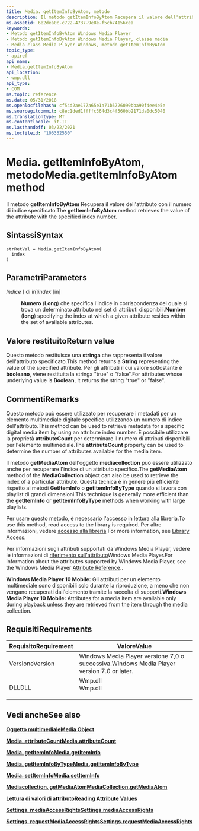 ```yaml
---
title: Media. getItemInfoByAtom, metodo
description: Il metodo getItemInfoByAtom Recupera il valore dell'attributo con il numero di indice specificato.
ms.assetid: 6e2dea0c-c722-4737-9e8e-f5cb74156cea
keywords:
- Metodo getItemInfoByAtom Windows Media Player
- Metodo getItemInfoByAtom Windows Media Player, classe media
- Media class Media Player Windows, metodo getItemInfoByAtom
topic_type:
- apiref
api_name:
- Media.getItemInfoByAtom
api_location:
- wmp.dll
api_type:
- COM
ms.topic: reference
ms.date: 05/31/2018
ms.openlocfilehash: cf54d2ae177a65e1a71b5726090bba90f4ee4e5e
ms.sourcegitcommit: c8ec1ded1ffffc364d3c4f560bb2171da0dc5040
ms.translationtype: MT
ms.contentlocale: it-IT
ms.lasthandoff: 03/22/2021
ms.locfileid: "106332550"
---
```

# <a name="mediagetiteminfobyatom-method"></a><span data-ttu-id="814ec-106">Media. getItemInfoByAtom, metodo</span><span class="sxs-lookup"><span data-stu-id="814ec-106">Media.getItemInfoByAtom method</span></span>

<span data-ttu-id="814ec-107">Il metodo **getItemInfoByAtom** Recupera il valore dell'attributo con il numero di indice specificato.</span><span class="sxs-lookup"><span data-stu-id="814ec-107">The **getItemInfoByAtom** method retrieves the value of the attribute with the specified index number.</span></span>

## <a name="syntax"></a><span data-ttu-id="814ec-108">Sintassi</span><span class="sxs-lookup"><span data-stu-id="814ec-108">Syntax</span></span>


```JScript
strRetVal = Media.getItemInfoByAtom(
  index
)
```



## <a name="parameters"></a><span data-ttu-id="814ec-109">Parametri</span><span class="sxs-lookup"><span data-stu-id="814ec-109">Parameters</span></span>

<dl> <dt>

<span data-ttu-id="814ec-110">*Indice* \[ di in\]</span><span class="sxs-lookup"><span data-stu-id="814ec-110">*index* \[in\]</span></span>
</dt> <dd>

<span data-ttu-id="814ec-111">**Numero** (**Long**) che specifica l'indice in corrispondenza del quale si trova un determinato attributo nel set di attributi disponibili.</span><span class="sxs-lookup"><span data-stu-id="814ec-111">**Number** (**long**) specifying the index at which a given attribute resides within the set of available attributes.</span></span>

</dd> </dl>

## <a name="return-value"></a><span data-ttu-id="814ec-112">Valore restituito</span><span class="sxs-lookup"><span data-stu-id="814ec-112">Return value</span></span>

<span data-ttu-id="814ec-113">Questo metodo restituisce una **stringa** che rappresenta il valore dell'attributo specificato.</span><span class="sxs-lookup"><span data-stu-id="814ec-113">This method returns a **String** representing the value of the specified attribute.</span></span> <span data-ttu-id="814ec-114">Per gli attributi il cui valore sottostante è **booleano**, viene restituita la stringa "true" o "false".</span><span class="sxs-lookup"><span data-stu-id="814ec-114">For attributes whose underlying value is **Boolean**, it returns the string "true" or "false".</span></span>

## <a name="remarks"></a><span data-ttu-id="814ec-115">Commenti</span><span class="sxs-lookup"><span data-stu-id="814ec-115">Remarks</span></span>

<span data-ttu-id="814ec-116">Questo metodo può essere utilizzato per recuperare i metadati per un elemento multimediale digitale specifico utilizzando un numero di indice dell'attributo.</span><span class="sxs-lookup"><span data-stu-id="814ec-116">This method can be used to retrieve metadata for a specific digital media item by using an attribute index number.</span></span> <span data-ttu-id="814ec-117">È possibile utilizzare la proprietà **attributeCount** per determinare il numero di attributi disponibili per l'elemento multimediale.</span><span class="sxs-lookup"><span data-stu-id="814ec-117">The **attributeCount** property can be used to determine the number of attributes available for the media item.</span></span>

<span data-ttu-id="814ec-118">Il metodo **getMediaAtom** dell'oggetto **mediacollection** può essere utilizzato anche per recuperare l'indice di un attributo specifico.</span><span class="sxs-lookup"><span data-stu-id="814ec-118">The **getMediaAtom** method of the **MediaCollection** object can also be used to retrieve the index of a particular attribute.</span></span> <span data-ttu-id="814ec-119">Questa tecnica è in genere più efficiente rispetto ai metodi **GetItemInfo** o **getItemInfoByType** quando si lavora con playlist di grandi dimensioni.</span><span class="sxs-lookup"><span data-stu-id="814ec-119">This technique is generally more efficient than the **getItemInfo** or **getItemInfoByType** methods when working with large playlists.</span></span>

<span data-ttu-id="814ec-120">Per usare questo metodo, è necessario l'accesso in lettura alla libreria.</span><span class="sxs-lookup"><span data-stu-id="814ec-120">To use this method, read access to the library is required.</span></span> <span data-ttu-id="814ec-121">Per altre informazioni, vedere [accesso alla libreria](library-access.md).</span><span class="sxs-lookup"><span data-stu-id="814ec-121">For more information, see [Library Access](library-access.md).</span></span>

<span data-ttu-id="814ec-122">Per informazioni sugli attributi supportati da Windows Media Player, vedere le informazioni di [riferimento sull'attributo](attribute-reference.md)Windows Media Player.</span><span class="sxs-lookup"><span data-stu-id="814ec-122">For information about the attributes supported by Windows Media Player, see the Windows Media Player [Attribute Reference](attribute-reference.md)..</span></span>

<span data-ttu-id="814ec-123">**Windows Media Player 10 Mobile:** Gli attributi per un elemento multimediale sono disponibili solo durante la riproduzione, a meno che non vengano recuperati dall'elemento tramite la raccolta di supporti.</span><span class="sxs-lookup"><span data-stu-id="814ec-123">**Windows Media Player 10 Mobile:** Attributes for a media item are available only during playback unless they are retrieved from the item through the media collection.</span></span>

## <a name="requirements"></a><span data-ttu-id="814ec-124">Requisiti</span><span class="sxs-lookup"><span data-stu-id="814ec-124">Requirements</span></span>



| <span data-ttu-id="814ec-125">Requisito</span><span class="sxs-lookup"><span data-stu-id="814ec-125">Requirement</span></span> | <span data-ttu-id="814ec-126">Valore</span><span class="sxs-lookup"><span data-stu-id="814ec-126">Value</span></span> |
|--------------------|------------------------------------------------------------------------------------|
| <span data-ttu-id="814ec-127">Versione</span><span class="sxs-lookup"><span data-stu-id="814ec-127">Version</span></span><br/> | <span data-ttu-id="814ec-128">Windows Media Player versione 7,0 o successiva.</span><span class="sxs-lookup"><span data-stu-id="814ec-128">Windows Media Player version 7.0 or later.</span></span><br/>                              |
| <span data-ttu-id="814ec-129">DLL</span><span class="sxs-lookup"><span data-stu-id="814ec-129">DLL</span></span><br/>     | <dl> <span data-ttu-id="814ec-130"><dt>Wmp.dll</dt></span><span class="sxs-lookup"><span data-stu-id="814ec-130"><dt>Wmp.dll</dt></span></span> </dl> |



## <a name="see-also"></a><span data-ttu-id="814ec-131">Vedi anche</span><span class="sxs-lookup"><span data-stu-id="814ec-131">See also</span></span>

<dl> <dt>

[<span data-ttu-id="814ec-132">**Oggetto multimediale**</span><span class="sxs-lookup"><span data-stu-id="814ec-132">**Media Object**</span></span>](media-object.md)
</dt> <dt>

[<span data-ttu-id="814ec-133">**Media. attributeCount**</span><span class="sxs-lookup"><span data-stu-id="814ec-133">**Media.attributeCount**</span></span>](media-attributecount.md)
</dt> <dt>

[<span data-ttu-id="814ec-134">**Media. getItemInfo**</span><span class="sxs-lookup"><span data-stu-id="814ec-134">**Media.getItemInfo**</span></span>](media-getiteminfo.md)
</dt> <dt>

[<span data-ttu-id="814ec-135">**Media. getItemInfoByType**</span><span class="sxs-lookup"><span data-stu-id="814ec-135">**Media.getItemInfoByType**</span></span>](media-getiteminfobytype.md)
</dt> <dt>

[<span data-ttu-id="814ec-136">**Media. setItemInfo**</span><span class="sxs-lookup"><span data-stu-id="814ec-136">**Media.setItemInfo**</span></span>](media-setiteminfo.md)
</dt> <dt>

[<span data-ttu-id="814ec-137">**Mediacollection. getMediaAtom**</span><span class="sxs-lookup"><span data-stu-id="814ec-137">**MediaCollection.getMediaAtom**</span></span>](mediacollection-getmediaatom.md)
</dt> <dt>

[<span data-ttu-id="814ec-138">**Lettura di valori di attributo**</span><span class="sxs-lookup"><span data-stu-id="814ec-138">**Reading Attribute Values**</span></span>](reading-attribute-values.md)
</dt> <dt>

[<span data-ttu-id="814ec-139">**Settings. mediaAccessRights**</span><span class="sxs-lookup"><span data-stu-id="814ec-139">**Settings.mediaAccessRights**</span></span>](settings-mediaaccessrights.md)
</dt> <dt>

[<span data-ttu-id="814ec-140">**Settings. requestMediaAccessRights**</span><span class="sxs-lookup"><span data-stu-id="814ec-140">**Settings.requestMediaAccessRights**</span></span>](settings-requestmediaaccessrights.md)
</dt> </dl>

 

 





